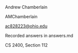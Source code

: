 Andrew Chamberlain

AMChamberlain

ac828223@ohio.edu

Recorded answers in answers.md

CS 2400, Section 112
